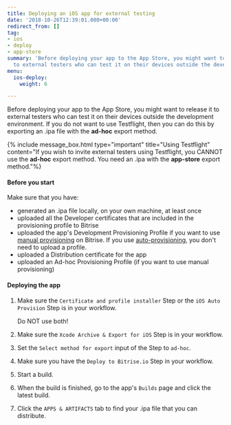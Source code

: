 ```yaml
---
title: Deploying an iOS app for external testing
date: '2018-10-26T12:39:01.000+00:00'
redirect_from: []
tag:
- ios
- deploy
- app-store
summary: 'Before deploying your app to the App Store, you might want to release it
  to external testers who can test it on their devices outside the development environment. '
menu:
  ios-deploy:
    weight: 6

---
```

Before deploying your app to the App Store, you might want to release it to external testers who can test it on their devices outside the development environment. If you do not want to use Testflight, then you can do this by exporting an .ipa file with the **ad-hoc** export method.

{% include message_box.html type="important" title="Using Testflight" content="If you wish to invite external testers using Testflight, you CANNOT use the **ad-hoc** export method. You need an .ipa with the **app-store** export method."%}

#### Before you start

Make sure that you have:

* generated an .ipa file locally, on your own machine, at least once
* uploaded all the Developer certificates that are included in the provisioning profile to Bitrise
* uploaded the app's Development Provisioning Profile if you want to use [manual provisioning](/code-signing/ios-code-signing/ios-manual-provisioning/) on Bitrise. If you use [auto-provisioning](), you don't need to upload a profile.
* uploaded a Distribution certificate for the app
* uploaded an Ad-hoc Provisioning Profile (if you want to use manual provisioning)

#### Deploying the app

1. Make sure the `Certificate and profile installer` Step or the `iOS Auto Provision` Step is in your workflow.

   Do NOT use both!
2. Make sure the `Xcode Archive & Export for iOS` Step is in your workflow.
3. Set the `Select method for export` input of the Step to `ad-hoc`.
4. Make sure you have the `Deploy to Bitrise.io` Step in your workflow.
5. Start a build.
6. When the build is finished, go to the app's `Builds` page and click the latest build.
7. Click the `APPS & ARTIFACTS` tab to find your .ipa file that you can distribute.